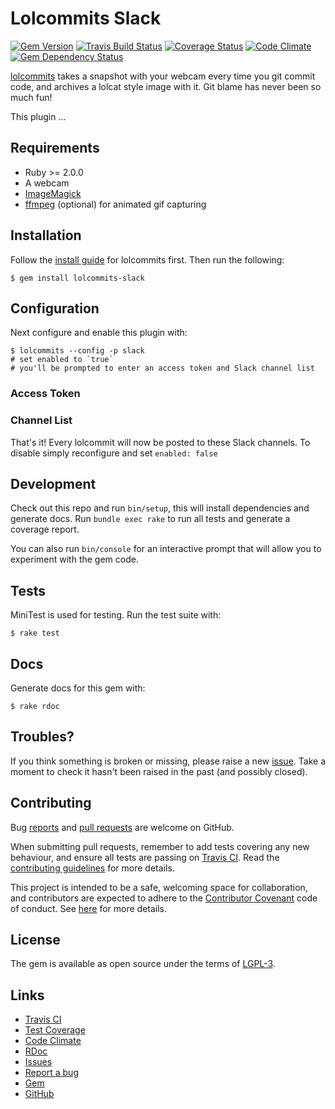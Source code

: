 # Lolcommits Slack

[![Gem Version](https://img.shields.io/gem/v/lolcommits-slack.svg?style=flat)](http://rubygems.org/gems/lolcommits-slack)
[![Travis Build Status](https://travis-ci.org/lolcommits/lolcommits-slack.svg?branch=master)](https://travis-ci.org/lolcommits/lolcommits-slack)
[![Coverage Status](https://coveralls.io/repos/github/lolcommits/lolcommits-slack/badge.svg?branch=master)](https://coveralls.io/github/lolcommits/lolcommits-slack)
[![Code Climate](https://codeclimate.com/github/lolcommits/lolcommits-slack/badges/gpa.svg)](https://codeclimate.com/github/lolcommits/lolcommits-slack)
[![Gem Dependency Status](https://gemnasium.com/badges/github.com/lolcommits/lolcommits-slack.svg)](https://gemnasium.com/github.com/lolcommits/lolcommits-slack)

[lolcommits](https://lolcommits.github.io/) takes a snapshot with your webcam
every time you git commit code, and archives a lolcat style image with it. Git
blame has never been so much fun!

This plugin ...

## Requirements

* Ruby >= 2.0.0
* A webcam
* [ImageMagick](http://www.imagemagick.org)
* [ffmpeg](https://www.ffmpeg.org) (optional) for animated gif capturing

## Installation

Follow the [install guide](https://github.com/mroth/lolcommits#installation) for
lolcommits first. Then run the following:

    $ gem install lolcommits-slack

## Configuration

Next configure and enable this plugin with:

    $ lolcommits --config -p slack
    # set enabled to `true`
    # you'll be prompted to enter an access token and Slack channel list

### Access Token

### Channel List

That's it! Every lolcommit will now be posted to these Slack channels. To
disable simply reconfigure and set `enabled: false`

## Development

Check out this repo and run `bin/setup`, this will install dependencies and
generate docs. Run `bundle exec rake` to run all tests and generate a coverage
report.

You can also run `bin/console` for an interactive prompt that will allow you to
experiment with the gem code.

## Tests

MiniTest is used for testing. Run the test suite with:

    $ rake test

## Docs

Generate docs for this gem with:

    $ rake rdoc

## Troubles?

If you think something is broken or missing, please raise a new
[issue](https://github.com/lolcommits/lolcommits-slack/issues). Take
a moment to check it hasn't been raised in the past (and possibly closed).

## Contributing

Bug [reports](https://github.com/lolcommits/lolcommits-slack/issues) and [pull
requests](https://github.com/lolcommits/lolcommits-slack/pulls) are welcome on
GitHub.

When submitting pull requests, remember to add tests covering any new behaviour,
and ensure all tests are passing on [Travis
CI](https://travis-ci.org/lolcommits/lolcommits-slack). Read the
[contributing
guidelines](https://github.com/lolcommits/lolcommits-slack/blob/master/CONTRIBUTING.md)
for more details.

This project is intended to be a safe, welcoming space for collaboration, and
contributors are expected to adhere to the [Contributor
Covenant](http://contributor-covenant.org) code of conduct. See
[here](https://github.com/lolcommits/lolcommits-slack/blob/master/CODE_OF_CONDUCT.md)
for more details.

## License

The gem is available as open source under the terms of
[LGPL-3](https://opensource.org/licenses/LGPL-3.0).

## Links

* [Travis CI](https://travis-ci.org/lolcommits/lolcommits-slack)
* [Test Coverage](https://coveralls.io/github/lolcommits/lolcommits-slack?branch=master)
* [Code Climate](https://codeclimate.com/github/lolcommits/lolcommits-slack)
* [RDoc](http://rdoc.info/projects/lolcommits/lolcommits-slack)
* [Issues](http://github.com/lolcommits/lolcommits-slack/issues)
* [Report a bug](http://github.com/lolcommits/lolcommits-slack/issues/new)
* [Gem](http://rubygems.org/gems/lolcommits-slack)
* [GitHub](https://github.com/lolcommits/lolcommits-slack)
